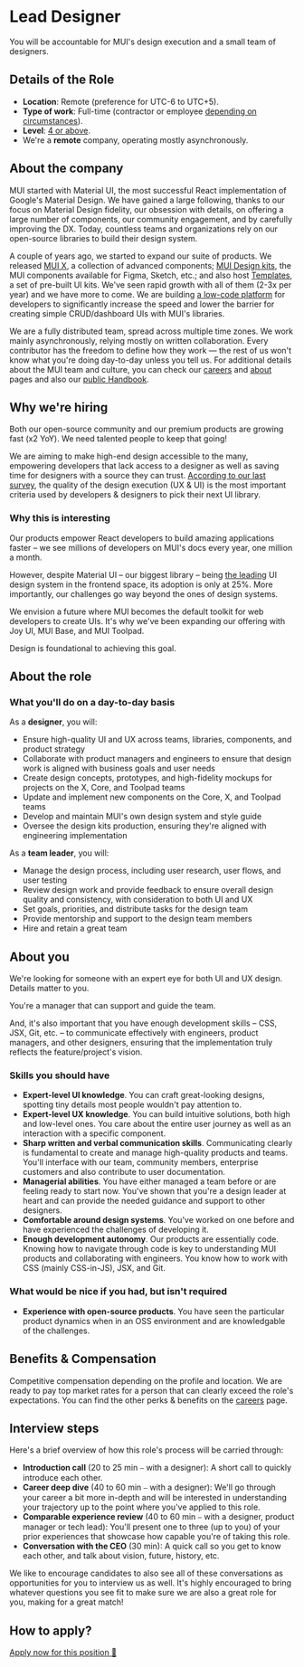 # Lead Designer

<p class="description">You will be accountable for MUI's design execution and a small team of designers.</p>

## Details of the Role

- **Location**: Remote (preference for UTC-6 to UTC+5).
- **Type of work**: Full-time (contractor or employee [depending on circumstances](https://mui-org.notion.site/Hiring-FAQ-64763b756ae44c37b47b081f98915501#494af1f358794028beb4b7697b5d3102)).
- **Level**: [4 or above](https://docs.google.com/spreadsheets/d/18VvbVCNBRWu-QYPncBl5IWTXTOpD68UQsLsymBvfm88/edit#gid=0).
- We're a **remote** company, operating mostly asynchronously.

## About the company

MUI started with Material UI, the most successful React implementation of Google's Material Design.
We have gained a large following, thanks to our focus on Material Design fidelity, our obsession with details, on offering a large number of components, our community engagement, and by carefully improving the DX.
Today, countless teams and organizations rely on our open-source libraries to build their design system.

A couple of years ago, we started to expand our suite of products.
We released [MUI X](https://mui.com/x/), a collection of advanced components; [MUI Design kits](https://mui.com/design-kits/), the MUI components available for Figma, Sketch, etc.; and also host [Templates](https://mui.com/templates/), a set of pre-built UI kits.
We've seen rapid growth with all of them (2-3x per year) and we have more to come.
We are building [a low-code platform](https://mui.com/toolpad/) for developers to significantly increase the speed and lower the barrier for creating simple CRUD/dashboard UIs with MUI's libraries.

We are a fully distributed team, spread across multiple time zones.
We work mainly asynchronously, relying mostly on written collaboration.
Every contributor has the freedom to define how they work — the rest of us won't know what you're doing day-to-day unless you tell us.
For additional details about the MUI team and culture, you can check our [careers](https://mui.com/careers/) and [about](https://mui.com/about/) pages and also our [public Handbook](https://mui-org.notion.site/Handbook-f086d47e10794d5e839aef9dc67f324b).

## Why we're hiring

Both our open-source community and our premium products are growing fast (x2 YoY).
We need talented people to keep that going!

We are aiming to make high-end design accessible to the many, empowering developers that lack access to a designer as well as saving time for designers with a source they can trust.
[According to our last survey](https://mui.com/blog/2021-developer-survey-results/#what-are-your-most-important-criteria-for-choosing-a-ui-library), the quality of the design execution (UX & UI) is the most important criteria used by developers & designers to pick their next UI library.

### Why this is interesting

Our products empower React developers to build amazing applications faster – we see millions of developers on MUI's docs every year, one million a month.

However, despite Material UI – our biggest library – being [the leading](https://tsh.io/state-of-frontend/#over-the-past-year-which-of-the-following-design-systems-was-your-favorite-go-to-solution) UI design system in the frontend space, its adoption is only at 25%.
More importantly, our challenges go way beyond the ones of design systems.

We envision a future where MUI becomes the default toolkit for web developers to create UIs.
It's why we've been expanding our offering with Joy UI, MUI Base, and MUI Toolpad.

Design is foundational to achieving this goal.

## About the role

### What you'll do on a day-to-day basis

As a **designer**, you will:

- Ensure high-quality UI and UX across teams, libraries, components, and product strategy
- Collaborate with product managers and engineers to ensure that design work is aligned with business goals and user needs
- Create design concepts, prototypes, and high-fidelity mockups for projects on the X, Core, and Toolpad teams
- Update and implement new components on the Core, X, and Toolpad teams
- Develop and maintain MUI's own design system and style guide
- Oversee the design kits production, ensuring they're aligned with engineering implementation

As a **team leader**, you will:

- Manage the design process, including user research, user flows, and user testing
- Review design work and provide feedback to ensure overall design quality and consistency, with consideration to both UI and UX
- Set goals, priorities, and distribute tasks for the design team
- Provide mentorship and support to the design team members
- Hire and retain a great team

## About you

We're looking for someone with an expert eye for both UI and UX design. Details matter to you.

You're a manager that can support and guide the team.

And, it's also important that you have enough development skills – CSS, JSX, Git, etc. – to communicate effectively with engineers, product managers, and other designers, ensuring that the implementation truly reflects the feature/project's vision.

### Skills you should have

- **Expert-level UI knowledge**. You can craft great-looking designs, spotting tiny details most people wouldn't pay attention to.
- **Expert-level UX knowledge**. You can build intuitive solutions, both high and low-level ones. You care about the entire user journey as well as an interaction with a specific component.
- **Sharp written and verbal communication skills**. Communicating clearly is fundamental to create and manage high-quality products and teams. You'll interface with our team, community members, enterprise customers and also contribute to user documentation.
- **Managerial abilities**. You have either managed a team before or are feeling ready to start now. You've shown that you're a design leader at heart and can provide the needed guidance and support to other designers.
- **Comfortable around design systems**. You've worked on one before and have experienced the challenges of developing it.
- **Enough development autonomy**. Our products are essentially code. Knowing how to navigate through code is key to understanding MUI products and collaborating with engineers. You know how to work with CSS (mainly CSS-in-JS), JSX, and Git.

### What would be nice if you had, but isn't required

- **Experience with open-source products**. You have seen the particular product dynamics when in an OSS environment and are knowledgable of the challenges.

## Benefits & Compensation

Competitive compensation depending on the profile and location.
We are ready to pay top market rates for a person that can clearly exceed the role's expectations.
You can find the other perks & benefits on the [careers](https://mui.com/careers/#perks-amp-benefits) page.

## Interview steps

Here's a brief overview of how this role's process will be carried through:

- **Introduction call** (20 to 25 min ⎯ with a designer): A short call to quickly introduce each other.
- **Career deep dive** (40 to 60 min ⎯ with a designer): We'll go through your career a bit more in-depth and will be interested in understanding your trajectory up to the point where you've applied to this role.
- **Comparable experience review** (40 to 60 min ⎯ with a designer, product manager or tech lead): You'll present one to three (up to you) of your prior experiences that showcase how capable you're of taking this role.
- **Conversation with the CEO** (30 min): A quick call so you get to know each other, and talk about vision, future, history, etc.

We like to encourage candidates to also see all of these conversations as opportunities for you to interview us as well. It's highly encouraged to bring whatever questions you see fit to make sure we are also a great role for you, making for a great match!

## How to apply?

[Apply now for this position 📮](https://jobs.ashbyhq.com/MUI/4ea9d324-3350-48d5-bfab-706ebfc23ed2/application?utm_source=ZNRrPGBkqO)

